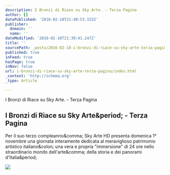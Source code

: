 ```yaml
---
description: I Bronzi di Riace su Sky Arte. - Terza Pagina
author: []
datePublished: '2016-02-10T21:40:53.153Z'
publisher:
  domain: ''
  name: ''
dateModified: '2016-02-10T21:39:41.247Z'
title: ''
sourcePath: _posts/2016-02-10-i-bronzi-di-riace-su-sky-arte-terza-pagina.md
published: true
inFeed: true
hasPage: true
inNav: false
url: i-bronzi-di-riace-su-sky-arte-terza-pagina/index.html
_context: 'http://schema.org'
_type: Article

---
```

I Bronzi di Riace su Sky Arte. - Terza Pagina

<article style=""><h1>I Bronzi di Riace su Sky Arte&amp;period; - Terza Pagina</h1><p>Per il suo terzo compleanno&amp;comma; Sky Arte HD presenta domenica 1° novembre una giornata interamente dedicata al meraviglioso patrimonio artistico italiano&amp;colon; una vera e propria "immersione" di 24 ore nello straordinario mondo dell'arte&amp;comma; della storia e dei panorami d'Italia&amp;period;</p><img src="http://www.terzapagina.it/wp-content/uploads/2015/11/BRONZI-DI-RIACE-47464.jpg" /></article>